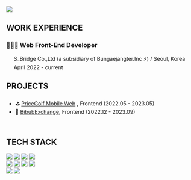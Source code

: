<img src="https://capsule-render.vercel.app/api?type=waving&color=auto&height=280&section=header&text=Hi,%20I'm%20Hyejin✨&fontSize=90" />

<h2><b>WORK EXPERIENCE</b></h2>
<h3><b>👩🏻‍💻 Web Front-End Developer</b></h3>
<p>&nbsp;&nbsp;&nbsp;&nbsp;&nbsp;S_Bridge Co.,Ltd (a subsidiary of Bungaejangter.Inc ⚡️) / Seoul, Korea<br/>&nbsp;&nbsp;&nbsp;&nbsp;&nbsp;April 2022 - current</p>

<h2><b>PROJECTS</b></h2>
 <ul> 
  <li>⛳️ <a href="https://m.pricegolf.co.kr/" target="_blank" rel="noopener noreferrer">PriceGolf Mobile Web</a> , Frontend (2022.05 - 2023.05)</li>
  <li>🚀 <a href="https://bbexchange.notion.site/513dc5fbbd6a4a2da464e76cda23d5a7" target="_blank" rel="noopener noreferrer">BibubExchange</a>, Frontend (2022.12 - 2023.09)</li>
 </ul> 

<br/>
<h2><b>TECH STACK</b></h2>
<section>
<img src="https://img.shields.io/badge/React-61DAFB.svg?style=for-the-badge&logo=React&logoColor=black"/>
<img src="https://img.shields.io/badge/Next.js-000000.svg?style=for-the-badge&logo=nextdotjs&logoColor=white"/>
<img src="https://img.shields.io/badge/GitHub-181717.svg?style=for-the-badge&logo=GitHub&logoColor=white"/>
<img src="https://img.shields.io/badge/SWR-000000.svg?style=for-the-badge&logo=SWR&logoColor=white"/>

</section>

<section>
<img src="https://img.shields.io/badge/TypeScript-%233178C6?style=for-the-badge&logo=TypeScript&logoColor=%23fff"/>
<img src="https://img.shields.io/badge/JavaScript-%23F7DF1E?style=for-the-badge&logo=JavaScript&logoColor=%23000"/>
<img src="https://img.shields.io/badge/React%20Query-%23FF4154?style=for-the-badge&logo=ReactQuery&logoColor=%23fff"/>
<img src="https://img.shields.io/badge/Redux%20Toolkit-%23764ABC?style=for-the-badge&logo=Redux&logoColor=%23fff"/>
</section>

<section>
<img src="https://img.shields.io/badge/SCSS-%23CC6699?style=for-the-badge&logo=Sass&logoColor=%23fff"/>
<img src="https://img.shields.io/badge/Styled%20Components-%23DB7093?style=for-the-badge&logo=styled-components&logoColor=white"/>
 
</section>




